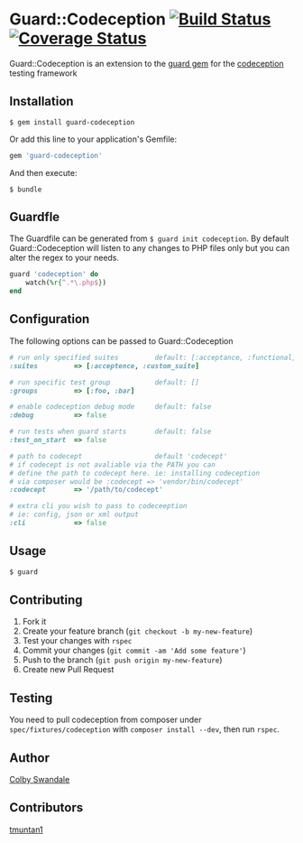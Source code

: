 # Guard::Codeception [![Build Status](https://travis-ci.org/colby-swandale/guard-codeception.png?branch=master)](https://travis-ci.org/colby-swandale/guard-codeception) [![Coverage Status](https://coveralls.io/repos/colby-swandale/guard-codeception/badge.png?branch=master)](https://coveralls.io/r/colby-swandale/guard-codeception)

Guard::Codeception is an extension to the [guard gem](http://guardgem.org/) for the [codeception](http://codeception.com/) testing framework 

## Installation
```
$ gem install guard-codeception 
```

Or add this line to your application's Gemfile:
```ruby
gem 'guard-codeception'
```
And then execute:
```
$ bundle
```

## Guardfle
The Guardfile can be generated from `$ guard init codeception`. By default Guard::Codeception will listen to any changes to PHP files only but you can alter the regex to your needs.

```ruby
guard 'codeception' do
	watch(%r{^.*\.php$})
end
```

## Configuration
The following options can be passed to Guard::Codeception

```ruby
# run only specified suites 		default: [:acceptance, :functional, :unit]
:suites			=> [:acceptence, :custom_suite]

# run specific test group 			default: []
:groups			=> [:foo, :bar]

# enable codeception debug mode 	default: false
:debug 			=> false

# run tests when guard starts		default: false
:test_on_start 	=> false

# path to codecept					default 'codecept'
# if codecept is not avaliable via the PATH you can
# define the path to codecept here. ie: installing codeception
# via composer would be :codecept => 'vendor/bin/codecept'
:codecept		=> '/path/to/codecept'

# extra cli you wish to pass to codeceeption
# ie: config, json or xml output
:cli 			=> false
```

## Usage
```bash
$ guard
```

## Contributing

1. Fork it
2. Create your feature branch (`git checkout -b my-new-feature`)
3. Test your changes with `rspec`
4. Commit your changes (`git commit -am 'Add some feature'`)
5. Push to the branch (`git push origin my-new-feature`)
6. Create new Pull Request


## Testing
You need to pull codeception from composer under `spec/fixtures/codeception` with `composer install --dev`, then run `rspec`.

## Author

[Colby Swandale](https://github.com/colby-swandale)

## Contributors

[tmuntan1](https://github.com/tmuntan1)

